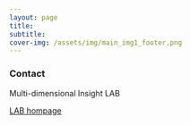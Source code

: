 ```yaml
---
layout: page
title: 
subtitle: 
cover-img: /assets/img/main_img1_footer.png
---
```


### Contact

Multi-dimensional Insight LAB

[LAB hompage](insight.yonsei.ac.kr)
